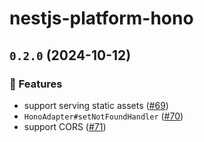 # nestjs-platform-hono

## `0.2.0` (2024-10-12)

### 🚀 Features

- support serving static assets
  ([#69](https://github.com/uki00a/nestjs-platform-deno/pull/69))
- `HonoAdapter#setNotFoundHandler`
  ([#70](https://github.com/uki00a/nestjs-platform-deno/pull/70))
- support CORS ([#71](https://github.com/uki00a/nestjs-platform-deno/pull/71))

